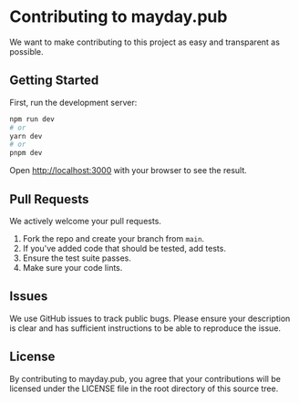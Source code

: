 # Contributing to mayday.pub
We want to make contributing to this project as easy and transparent as
possible.

## Getting Started

First, run the development server:

```bash
npm run dev
# or
yarn dev
# or
pnpm dev
```

Open [http://localhost:3000](http://localhost:3000) with your browser to see the result.

## Pull Requests
We actively welcome your pull requests.

1. Fork the repo and create your branch from `main`.
2. If you've added code that should be tested, add tests.
3. Ensure the test suite passes.
4. Make sure your code lints.

## Issues
We use GitHub issues to track public bugs. Please ensure your description is
clear and has sufficient instructions to be able to reproduce the issue.

## License
By contributing to mayday.pub, you agree that your contributions will be licensed
under the LICENSE file in the root directory of this source tree.